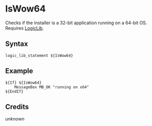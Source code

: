 # IsWow64

Checks if the installer is a 32-bit application running on a 64-bit OS. Requires [LogicLib][1].

## Syntax

	logic_lib_statement ${IsWow64}

## Example

	${If} ${IsWow64}
		MessageBox MB_OK "running on x64"
	${EndIf}

## Credits

*unknown*

[1]: https://github.com/NSIS-Handbook/Documentation/tree/master/Includes/LogicLib